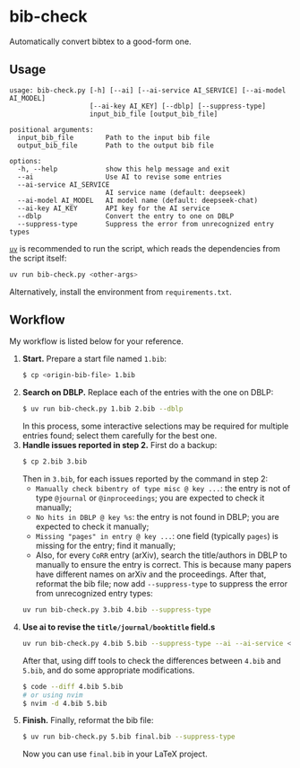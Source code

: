 # bib-check

Automatically convert bibtex to a good-form one.

## Usage

```
usage: bib-check.py [-h] [--ai] [--ai-service AI_SERVICE] [--ai-model AI_MODEL]
                    [--ai-key AI_KEY] [--dblp] [--suppress-type]
                    input_bib_file [output_bib_file]

positional arguments:
  input_bib_file        Path to the input bib file
  output_bib_file       Path to the output bib file

options:
  -h, --help            show this help message and exit
  --ai                  Use AI to revise some entries
  --ai-service AI_SERVICE
                        AI service name (default: deepseek)
  --ai-model AI_MODEL   AI model name (default: deepseek-chat)
  --ai-key AI_KEY       API key for the AI service
  --dblp                Convert the entry to one on DBLP
  --suppress-type       Suppress the error from unrecognized entry types
```

[`uv`](https://docs.astral.sh/uv/) is recommended to run the script, which reads the dependencies from the script itself:

```bash
uv run bib-check.py <other-args>
```

Alternatively, install the environment from `requirements.txt`.

## Workflow

My workflow is listed below for your reference.

1. **Start.** Prepare a start file named `1.bib`:
   ```bash
   $ cp <origin-bib-file> 1.bib
   ```
2. **Search on DBLP.** Replace each of the entries with the one on DBLP:
   ```bash
   $ uv run bib-check.py 1.bib 2.bib --dblp
   ```
   In this process, some interactive selections may be required for multiple entries found; select them carefully for the best one.
3. **Handle issues reported in step 2.** First do a backup:
   ```bash
   $ cp 2.bib 3.bib
   ```
   Then in `3.bib`, for each issues reported by the command in step 2:
   - `Manually check bibentry of type misc @ key ...`: the entry is not of type `@journal` or `@inproceedings`; you are expected to check it manually;
   - `No hits in DBLP @ key %s`: the entry is not found in DBLP; you are expected to check it manually;
   - `Missing "pages" in entry @ key ...`: one field (typically `pages`) is missing for the entry; find it manually;
   - Also, for every `CoRR` entry (arXiv), search the title/authors in DBLP to manually to ensure the entry is correct. This is because many papers have different names on arXiv and the proceedings.
     After that, reformat the bib file; now add `--suppress-type` to suppress the error from unrecognized entry types:
   ```bash
   uv run bib-check.py 3.bib 4.bib --suppress-type
   ```
4. **Use ai to revise the `title/journal/booktitle` field.s**
   ```bash
   uv run bib-check.py 4.bib 5.bib --suppress-type --ai --ai-service <service> --ai-model <model> --ai-key <key>
   ```
   After that, using diff tools to check the differences between `4.bib` and `5.bib`, and do some appropriate modifications.
   ```bash
   $ code --diff 4.bib 5.bib
   # or using nvim
   $ nvim -d 4.bib 5.bib
   ```
5. **Finish.** Finally, reformat the bib file:
   ```bash
   $ uv run bib-check.py 5.bib final.bib --suppress-type
   ```
   Now you can use `final.bib` in your LaTeX project.
